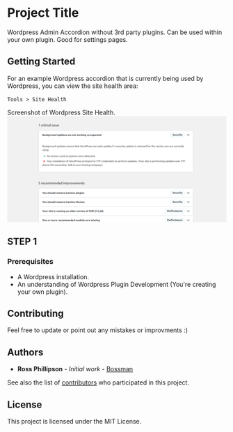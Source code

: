 # Project Title

Wordpress Admin Accordion without 3rd party plugins. Can be used within your own plugin. Good for settings pages.

## Getting Started

For an example Wordpress accordion that is currently being used by Wordpress, you can view the site health area:

```
Tools > Site Health
```
Screenshot of Wordpress Site Health.
![WP Site Health Example](/screenshots/accordion-sample-wp-health.png?raw=true "WP Site Health Example")

## STEP 1

### Prerequisites

* A Wordpress installation.
* An understanding of Wordpress Plugin Development (You're creating your own plugin).

## Contributing

Feel free to update or point out any mistakes or improvments :)

## Authors

* **Ross Phillipson** - *Initial work* - [Bossman](https://github.com/Bossman1337)

See also the list of [contributors](https://github.com/Bossman1337/Wordpress-Admin-Accordion-No-Plugins/contributors) who participated in this project.

## License

This project is licensed under the MIT License.